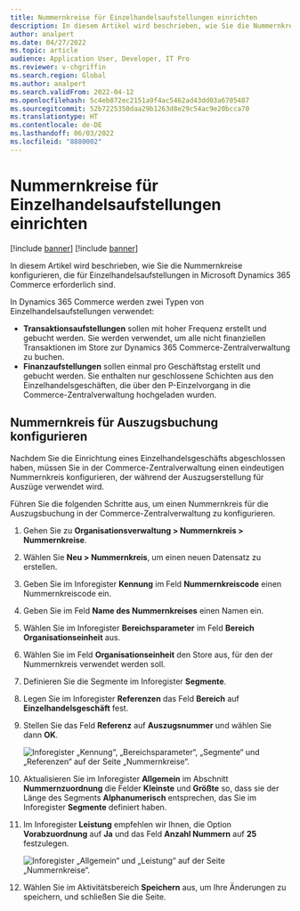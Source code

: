 ```yaml
---
title: Nummernkreise für Einzelhandelsaufstellungen einrichten
description: In diesem Artikel wird beschrieben, wie Sie die Nummernkreise konfigurieren, die für Einzelhandelsaufstellungen in Microsoft Dynamics 365 Commerce erforderlich sind.
author: analpert
ms.date: 04/27/2022
ms.topic: article
audience: Application User, Developer, IT Pro
ms.reviewer: v-chgriffin
ms.search.region: Global
ms.author: analpert
ms.search.validFrom: 2022-04-12
ms.openlocfilehash: 5c4eb872ec2151a9f4ac5462ad43dd03a6705487
ms.sourcegitcommit: 52b7225350daa29b1263d8e29c54ac9e20bcca70
ms.translationtype: HT
ms.contentlocale: de-DE
ms.lasthandoff: 06/03/2022
ms.locfileid: "8880002"
---
```

# <a name="set-up-number-sequences-for-retail-statements"></a>Nummernkreise für Einzelhandelsaufstellungen einrichten

[!include [banner](includes/banner.md)]
[!include [banner](includes/preview-banner.md)]

In diesem Artikel wird beschrieben, wie Sie die Nummernkreise konfigurieren, die für Einzelhandelsaufstellungen in Microsoft Dynamics 365 Commerce erforderlich sind.

In Dynamics 365 Commerce werden zwei Typen von Einzelhandelsaufstellungen verwendet: 

- **Transaktionsaufstellungen** sollen mit hoher Frequenz erstellt und gebucht werden. Sie werden verwendet, um alle nicht finanziellen Transaktionen im Store zur Dynamics 365 Commerce-Zentralverwaltung zu buchen. 
- **Finanzaufstellungen** sollen einmal pro Geschäftstag erstellt und gebucht werden. Sie enthalten nur geschlossene Schichten aus den Einzelhandelsgeschäften, die über den P-Einzelvorgang in die Commerce-Zentralverwaltung hochgeladen wurden.

## <a name="configure-a-number-sequence-for-statement-posting"></a>Nummernkreis für Auszugsbuchung konfigurieren

Nachdem Sie die Einrichtung eines Einzelhandelsgeschäfts abgeschlossen haben, müssen Sie in der Commerce-Zentralverwaltung einen eindeutigen Nummernkreis konfigurieren, der während der Auszugserstellung für Auszüge verwendet wird.

Führen Sie die folgenden Schritte aus, um einen Nummernkreis für die Auszugsbuchung in der Commerce-Zentralverwaltung zu konfigurieren.

1. Gehen Sie zu **Organisationsverwaltung \> Nummernkreis \> Nummernkreise**.
1. Wählen Sie **Neu \> Nummernkreis**, um einen neuen Datensatz zu erstellen.
1. Geben Sie im Inforegister **Kennung** im Feld **Nummernkreiscode** einen Nummernkreiscode ein.
1. Geben Sie im Feld **Name des Nummernkreises** einen Namen ein.
1. Wählen Sie im Inforegister **Bereichsparameter** im Feld **Bereich** **Organisationseinheit** aus.
1. Wählen Sie im Feld **Organisationseinheit** den Store aus, für den der Nummernkreis verwendet werden soll.
1. Definieren Sie die Segmente im Inforegister **Segmente**.
1. Legen Sie im Inforegister **Referenzen** das Feld **Bereich** auf **Einzelhandelsgeschäft** fest.
1. Stellen Sie das Feld **Referenz** auf **Auszugsnummer** und wählen Sie dann **OK**.

    ![Inforegister „Kennung“, „Bereichsparameter“, „Segmente“ und „Referenzen“ auf der Seite „Nummernkreise“.](media/retail-statements-num-seq-setup-01.png)

1. Aktualisieren Sie im Inforegister **Allgemein** im Abschnitt **Nummernzuordnung** die Felder **Kleinste** und **Größte** so, dass sie der Länge des Segments **Alphanumerisch** entsprechen, das Sie im Inforegister **Segmente** definiert haben.
1. Im Inforegister **Leistung** empfehlen wir Ihnen, die Option **Vorabzuordnung** auf **Ja** und das Feld **Anzahl Nummern** auf **25** festzulegen.

    ![Inforegister „Allgemein“ und „Leistung“ auf der Seite „Nummernkreise“.](media/retail-statements-num-seq-setup-02.png)

1. Wählen Sie im Aktivitätsbereich **Speichern** aus, um Ihre Änderungen zu speichern, und schließen Sie die Seite.
